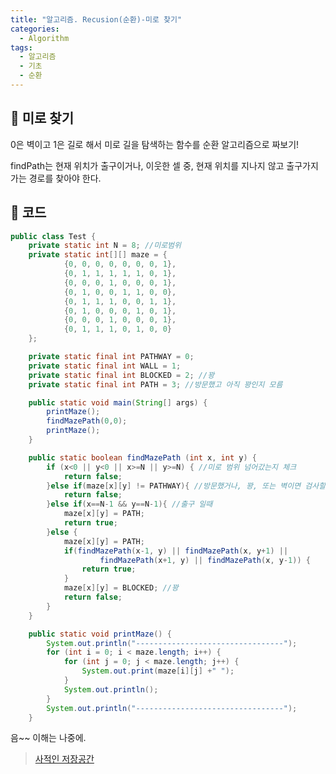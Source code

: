 ```yaml
---
title: "알고리즘. Recusion(순환)-미로 찾기"
categories:
  - Algorithm
tags:
  - 알고리즘
  - 기초
  - 순환
---
```




## 🌟 미로 찾기

0은 벽이고 1은 길로 해서 미로 길을 탐색하는 함수를 순환 알고리즘으로 짜보기!



findPath는 현재 위치가 출구이거나, 이웃한 셀 중, 현재 위치를 지나지 않고 출구가지 가는 경로를 찾아야 한다.

## 🌟 코드

```java
public class Test {
	private static int N = 8; //미로범위
	private static int[][] maze = {
			{0, 0, 0, 0, 0, 0, 0, 1},
			{0, 1, 1, 1, 1, 1, 0, 1},
			{0, 0, 0, 1, 0, 0, 0, 1},
			{0, 1, 0, 0, 1, 1, 0, 0},
			{0, 1, 1, 1, 0, 0, 1, 1},
			{0, 1, 0, 0, 0, 1, 0, 1},
			{0, 0, 0, 1, 0, 0, 0, 1},
			{0, 1, 1, 1, 0, 1, 0, 0}
	};

	private static final int PATHWAY = 0;
	private static final int WALL = 1;
	private static final int BLOCKED = 2; //꽝
	private static final int PATH = 3; //방문했고 아직 꽝인지 모름

	public static void main(String[] args) {
		printMaze();
		findMazePath(0,0);
		printMaze();
	}

	public static boolean findMazePath (int x, int y) {
		if (x<0 || y<0 || x>=N || y>=N) { //미로 범위 넘어갔는지 체크
			return false;
		}else if(maze[x][y] != PATHWAY){ //방문했거나, 꽝, 또는 벽이면 검사할 필요 없지
			return false;
		}else if(x==N-1 && y==N-1){ //출구 일때
			maze[x][y] = PATH;
			return true;
		}else {
			maze[x][y] = PATH;
			if(findMazePath(x-1, y) || findMazePath(x, y+1) ||
					findMazePath(x+1, y) || findMazePath(x, y-1)) {
				return true;
			}
			maze[x][y] = BLOCKED; //꽝
			return false;
		}
	}

	public static void printMaze() {
		System.out.println("---------------------------------");
		for (int i = 0; i < maze.length; i++) {
			for (int j = 0; j < maze.length; j++) {
				System.out.print(maze[i][j] +" ");
			}
			System.out.println();
		}
		System.out.println("---------------------------------");
	}
```



음~~ 이해는 나중에.



> [사적인 저장공간](https://haileyjohj.github.io/algorithm/2020/07/25/algorithm_04/)

